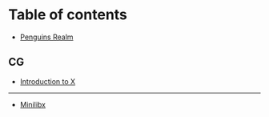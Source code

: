 # Table of contents

* [Penguins Realm](README.md)

## CG

* [Introduction to X](cg/introduction-to-x.md)

***

* [Minilibx](minilibx.md)
